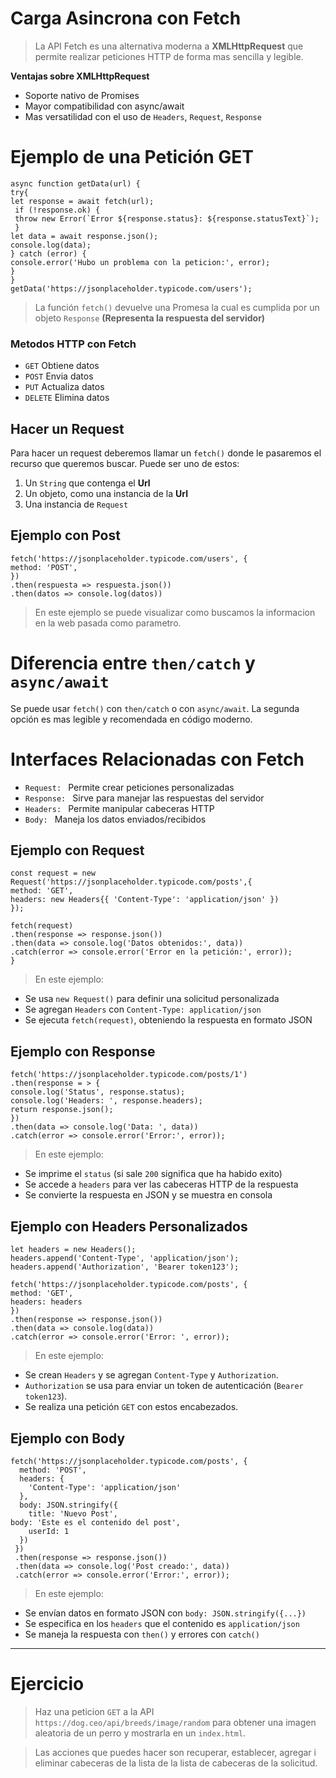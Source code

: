 # Carga Asincrona con Fetch

> La API Fetch es una alternativa moderna a  **XMLHttpRequest** que permite realizar peticiones HTTP de forma mas sencilla y legible.  

**Ventajas sobre XMLHttpRequest**

 - Soporte nativo de Promises
 - Mayor compatibilidad con async/await
 - Mas versatilidad con el uso de `Headers`, `Request`, `Response`

# Ejemplo de una Petición GET
		    

    async function getData(url) {
    try{
    let response = await fetch(url);
     if (!response.ok) {
     throw new Error(`Error ${response.status}: ${response.statusText}`);
     }
    let data = await response.json();
    console.log(data);
    } catch (error) {
    console.error('Hubo un problema con la peticion:', error);
    }
    }
    getData('https://jsonplaceholder.typicode.com/users');

    

> La función `fetch()` devuelve una Promesa la cual es cumplida por un objeto `Response` **(Representa la respuesta del servidor)**

### Metodos HTTP con Fetch

 - `GET` Obtiene datos
 - `POST` Envia datos
 - `PUT` Actualiza datos
 - `DELETE` Elimina datos

## Hacer un Request

Para hacer un request deberemos llamar un `fetch()` donde le pasaremos el recurso que queremos buscar. Puede ser uno de estos:


 1. Un `String` que contenga el **Url**
 2. Un objeto, como una instancia de la **Url**
 3. Una instancia de `Request`
 
## Ejemplo con Post

    fetch('https://jsonplaceholder.typicode.com/users', {
    method: 'POST',
    })
    .then(respuesta => respuesta.json())
    .then(datos => console.log(datos))

 > En este ejemplo se puede visualizar como buscamos la informacion en la web pasada como parametro. 

# Diferencia entre `then/catch` y `async/await`

Se puede usar `fetch()` con `then/catch` o con `async/await`. La segunda opción es mas legible y recomendada en código moderno.

# Interfaces Relacionadas con Fetch

 - `Request: ` Permite crear peticiones personalizadas
 - `Response: `  Sirve para manejar las respuestas del servidor
 - `Headers: ` Permite manipular cabeceras HTTP
 -  `Body: `  Maneja los datos enviados/recibidos
## Ejemplo con Request

    const request = new Request('https://jsonplaceholder.typicode.com/posts',{
    method: 'GET',
    headers: new Headers{{ 'Content-Type': 'application/json' })
    });
    
    fetch(request)
    .then(response => response.json())
    .then(data => console.log('Datos obtenidos:', data))
    .catch(error => console.error('Error en la petición:', error));
    }

> En este ejemplo:
- Se usa `new Request()` para definir una solicitud personalizada
- Se agregan `Headers` con `Content-Type: application/json`
- Se ejecuta `fetch(request)`, obteniendo la respuesta en formato JSON
    

## Ejemplo con Response

    fetch('https://jsonplaceholder.typicode.com/posts/1')
    .then(response = > {
    console.log('Status', response.status);
    console.log('Headers: ', response.headers);
    return response.json();
    })
    .then(data => console.log('Data: ', data))
    .catch(error => console.error('Error:', error));

> En este ejemplo:
- Se imprime el `status` (si sale `200` significa que ha habido exito)
- Se accede a `headers` para ver las cabeceras HTTP de la respuesta
- Se convierte la respuesta en JSON y se muestra en consola

## Ejemplo con Headers Personalizados

    let headers = new Headers();
    headers.append('Content-Type', 'application/json');
    headers.append('Authorization', 'Bearer token123');
    
    fetch('https://jsonplaceholder.typicode.com/posts', {
    method: 'GET',
    headers: headers
    })
    .then(response => response.json())
    .then(data => console.log(data))
    .catch(error => console.error('Error: ', error));
    
> En este ejemplo:
- Se crean `Headers` y se agregan `Content-Type` y `Authorization`.
- `Authorization` se usa para enviar un token de autenticación (`Bearer token123`).
- Se realiza una petición `GET` con estos encabezados.

## Ejemplo con Body

    fetch('https://jsonplaceholder.typicode.com/posts', {
      method: 'POST',
      headers: {
        'Content-Type': 'application/json'
      },
      body: JSON.stringify({
        title: 'Nuevo Post',
	body: 'Este es el contenido del post',
        userId: 1
      })
     })
     .then(response => response.json())
     .then(data => console.log('Post creado:', data))
     .catch(error => console.error('Error:', error));

> En este ejemplo:
- Se envían datos en formato JSON con `body: JSON.stringify({...})`
- Se especifica en los `headers` que el contenido es `application/json`
- Se maneja la respuesta con `then()` y errores con `catch()`

---

# Ejercicio 

> Haz una peticion `GET` a la API `https://dog.ceo/api/breeds/image/random` para obtener una imagen aleatoria de un perro y mostrarla en un `index.html`. 

  


 > Las acciones que puedes hacer son recuperar, establecer, agregar i eliminar cabeceras de la lista de la lista de cabeceras de la solicitud.



